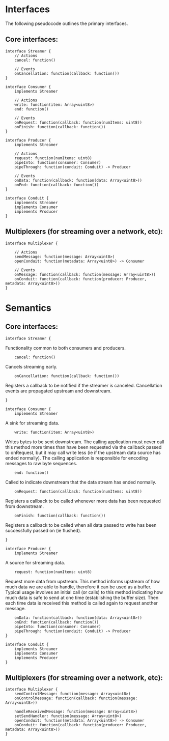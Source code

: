 # Interfaces

The following pseudocode outlines the primary interfaces.

## Core interfaces:

```
interface Streamer {
    // Actions
    cancel: function()
    
    // Events
    onCancellation: function(callback: function())
}

interface Consumer {
    implements Streamer

    // Actions
    write: function(item: Array<uint8>)
    end: function()
    
    // Events
    onRequest: function(callback: function(numItems: uint8))
    onFinish: function(callback: function())
}

interface Producer {
    implements Streamer

    // Actions
    request: function(numItems: uint8)
    pipeInto: function(consumer: Consumer)
    pipeThrough: function(conduit: Conduit) -> Producer
    
    // Events
    onData: function(callback: function(data: Array<uint8>))
    onEnd: function(callback: function())
}

interface Conduit {
    implements Streamer
    implements Consumer
    implements Producer
}
```

## Multiplexers (for streaming over a network, etc):

```
interface Multiplexer {

    // Actions
    sendMessage: function(message: Array<uint8>)
    openConduit: function(metadata: Array<uint8>) -> Consumer
    
    // Events
    onMessage: function(callback: function(message: Array<uint8>))
    onConduit: function(callback: function(producer: Producer, metadata: Array<uint8>))
}
```


# Semantics

## Core interfaces:

```
interface Streamer {
```

Functionality common to both consumers and producers.


```
    cancel: function()
```

Cancels streaming early.


```
    onCancellation: function(callback: function())
```

Registers a callback to be notified if the streamer is canceled. Cancellation 
events are propagated upstream and downstream.
```
}
```

```
interface Consumer {
    implements Streamer
```

A sink for streaming data.

```
    write: function(item: Array<uint8>)
```

Writes bytes to be sent downstream. The calling application must never call
this method more times than have been requested via the callback passed to
onRequest, but it may call write less (ie if the upstream data source has ended
normally). The calling application is responsible for encoding messages to raw
byte sequences.

```
    end: function()
```

Called to indicate downstream that the data stream has ended normally.

```
    onRequest: function(callback: function(numItems: uint8))
```

Registers a callback to be called whenever more data has been requested from
downstream.

```
    onFinish: function(callback: function())
```

Registers a callback to be called when all data passed to write has been
successfully passed on (ie flushed).
```
}
```

```
interface Producer {
    implements Streamer
```

A source for streaming data.

```
    request: function(numItems: uint8)
```

Request more data from upstream. This method informs upstream of how much
data we are able to handle, therefore it can be used as a buffer. Typical
usage involves an initial call (or calls) to this method indicating how much
data is safe to send at one time (establishing the buffer size). Then each
time data is received this method is called again to request another message.

```
    onData: function(callback: function(data: Array<uint8>))
    onEnd: function(callback: function())
    pipeInto: function(consumer: Consumer)
    pipeThrough: function(conduit: Conduit) -> Producer
}

interface Conduit {
    implements Streamer
    implements Consumer
    implements Producer
}
```

## Multiplexers (for streaming over a network, etc):

```
interface Multiplexer {
    sendControlMessage: function(message: Array<uint8>)
    onControlMessage: function(callback: function(message: Array<uint8>))

    handleReceivedMessage: function(message: Array<uint8>)
    setSendHandler: function(message: Array<uint8>)
    openConduit: function(metadata: Array<uint8>) -> Consumer
    onConduit: function(callback: function(producer: Producer, metadata: Array<uint8>))
}
```
